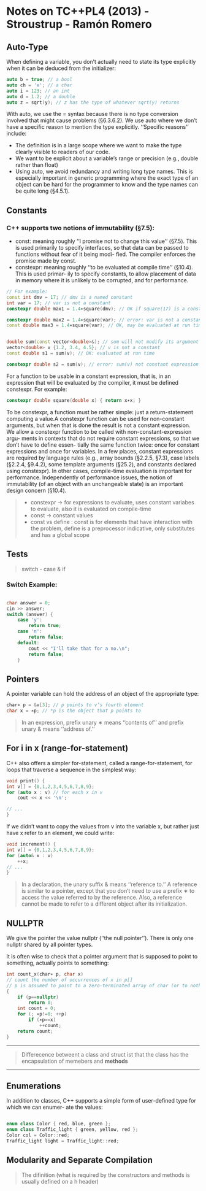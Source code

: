 # Notes on TC++PL4 (2013) - Stroustrup - Ramón Romero


## Auto-Type
When defining a variable, you don’t actually need to state its type explicitly when it can be deduced from the initializer: 
``` cpp 
auto b = true; // a bool
auto ch = 'x'; // a char
auto i = 123; // an int
auto d = 1.2; // a double
auto z = sqrt(y); // z has the type of whatever sqrt(y) returns

```
With auto, we use the = syntax because there is no type conversion involved that might cause problems (§6.3.6.2).
We use auto where we don’t have a specific reason to mention the type explicitly. ‘‘Specific reasons’’ include:
- The definition is in a large scope where we want to make the type clearly visible to readers of our code.
- We want to be explicit about a variable’s range or precision (e.g., double rather than float)
- Using auto, we avoid redundancy and writing long type names. This is especially important in generic programming where the exact type of an object can be hard for the programmer to know and the type names can be quite long (§4.5.1).

## Constants
### C++ supports two notions of immutability (§7.5):
+ const: meaning roughly ‘‘I promise not to change this value’’ (§7.5). This is used primarily
to specify interfaces, so that data can be passed to functions without fear of it being modi-
fied. The compiler enforces the promise made by const.
+ constexpr: meaning roughly ‘‘to be evaluated at compile time’’ (§10.4). This is used primar-
ily to specify constants, to allow placement of data in memory where it is unlikely to be corrupted, and for performance.


``` cpp
// For example:
const int dmv = 17; // dmv is a named constant
int var = 17; // var is not a constant
constexpr double max1 = 1.4∗square(dmv); // OK if square(17) is a constant expression 

constexpr double max2 = 1.4∗square(var); // error: var is not a constant expression
const double max3 = 1.4∗square(var); // OK, may be evaluated at run time


double sum(const vector<double>&); // sum will not modify its argument (§2.2.5) 
vector<double> v {1.2, 3.4, 4.5}; // v is not a constant
const double s1 = sum(v); // OK: evaluated at run time

constexpr double s2 = sum(v); // error: sum(v) not constant expression

```
For a function to be usable in a constant expression, that is, in an expression that will be evaluated by the compiler, it must be defined constexpr. For example:

``` cpp 
constexpr double square(double x) { return x∗x; }

```
To be constexpr, a function must be rather simple: just a return-statement computing a value.A constexpr function can be used for non-constant arguments, but when that is done the result is not a constant expression. We allow a constexpr function to be called with non-constant-expression argu- ments in contexts that do not require constant expressions, so that we don’t have to define essen- tially the same function twice: once for constant expressions and once for variables.
In a few places, constant expressions are required by language rules (e.g., array bounds (§2.2.5, §7.3), case labels (§2.2.4, §9.4.2), some template arguments (§25.2), and constants declared using constexpr). In other cases, compile-time evaluation is important for performance. Independently of performance issues, the notion of immutability (of an object with an unchangeable state) is an important design concern (§10.4).


> + constexpr -> for expressions to evaluate, uses constant variabes to evaluate, also it is evaluated on compile-time
> + const -> constant values
> + const vs define : const is for elements that have interaction with the problem, define is a preprocessor indicative, only substitutes and has a global scope 

## Tests

> switch - case & if

### Switch Example:

``` cpp 

char answer = 0;
cin >> answer;
switch (answer) { 
    case 'y':
        return true;
    case 'n':
        return false;
    default:
        cout << "I'll take that for a no.\n";
        return false; 
    }

```

## Pointers

A pointer variable can hold the address of an object of the appropriate type:

``` cpp 
char∗ p = &v[3]; // p points to v’s fourth element
char x = ∗p; // *p is the object that p points to

```

> In an expression, prefix unary ∗ means ‘‘contents of’’ and prefix unary & means ‘‘address of.’’ 

## For i in x (range-for-statement)

C++ also offers a simpler for-statement, called a range-for-statement, for loops that traverse a sequence in the simplest way:

``` cpp
void print() {
int v[] = {0,1,2,3,4,5,6,7,8,9};
for (auto x : v) // for each x in v
    cout << x << '\n';

// ... 
}

```


If we didn’t want to copy the values from v into the variable x, but rather just have x refer to an element, we could write:
  
``` cpp 
void increment() {
int v[] = {0,1,2,3,4,5,6,7,8,9};
for (auto& x : v)
    ++x;
// ... 
}
```
>In a declaration, the unary suffix & means ‘‘reference to.’’ A reference is similar to a pointer, except that you don’t need to use a prefix ∗ to access the value referred to by the reference. Also, a reference cannot be made to refer to a different object after its initialization.

## NULLPTR

We give the pointer the value nullptr (‘‘the null pointer’’). There is only one nullptr shared by all pointer types.

It is often wise to check that a pointer argument that is supposed to point to something, actually points to something:

``` cpp 
int count_x(char∗ p, char x)
// count the number of occurrences of x in p[]
// p is assumed to point to a zero-terminated array of char (or to nothing)
{
    if (p==nullptr) 
        return 0;
    int count = 0;
    for (; ∗p!=0; ++p)
        if (∗p==x)
            ++count;
    return count; 
}
```
----

> Differecence betweent a class and struct ist that the class has the encapsulation of memebers and **methods**

---

## Enumerations

In addition to classes, C++ supports a simple form of user-defined type for which we can enumer- ate the values:

``` cpp

enum class Color { red, blue, green };
enum class Traffic_light { green, yellow, red };
Color col = Color::red;
Traffic_light light = Traffic_light::red;

``` 

## Modularity and Separate Compilation

> The difinition (what is required by the constructors and methods is usually defined on a h header)







